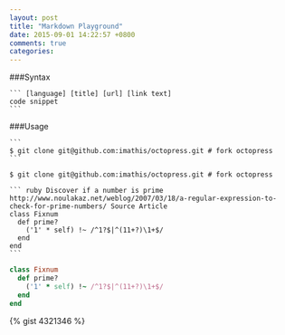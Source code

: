 ```yaml
---
layout: post
title: "Markdown Playground"
date: 2015-09-01 14:22:57 +0800
comments: true
categories: 
---
```


###Syntax

	``` [language] [title] [url] [link text]
	code snippet
	```
###Usage

	```
	$ git clone git@github.com:imathis/octopress.git # fork octopress
	```
```
$ git clone git@github.com:imathis/octopress.git # fork octopress
```

	``` ruby Discover if a number is prime http://www.noulakaz.net/weblog/2007/03/18/a-regular-expression-to-check-for-prime-numbers/ Source Article
	class Fixnum
	  def prime?
	    ('1' * self) !~ /^1?$|^(11+?)\1+$/
	  end
	end
	```
``` ruby Discover if a number is prime http://www.noulakaz.net/weblog/2007/03/18/a-regular-expression-to-check-for-prime-numbers/ Source Article
class Fixnum
  def prime?
    ('1' * self) !~ /^1?$|^(11+?)\1+$/
  end
end
```

{% gist 4321346 %}